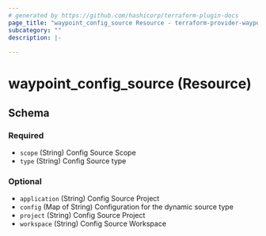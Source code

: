 ```yaml
---
# generated by https://github.com/hashicorp/terraform-plugin-docs
page_title: "waypoint_config_source Resource - terraform-provider-waypoint"
subcategory: ""
description: |-
  
---
```


# waypoint_config_source (Resource)





<!-- schema generated by tfplugindocs -->
## Schema

### Required

- `scope` (String) Config Source Scope
- `type` (String) Config Source type

### Optional

- `application` (String) Config Source Project
- `config` (Map of String) Configuration for the dynamic source type
- `project` (String) Config Source Project
- `workspace` (String) Config Source Workspace



